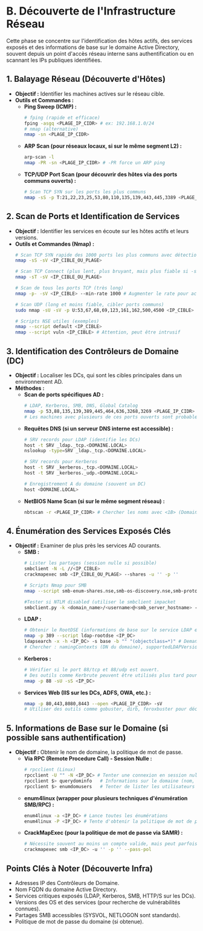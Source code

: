 # B. Découverte de l'Infrastructure Réseau

Cette phase se concentre sur l'identification des hôtes actifs, des services exposés et des informations de base sur le domaine Active Directory, souvent depuis un point d'accès réseau interne sans authentification ou en scannant les IPs publiques identifiées.

## 1. Balayage Réseau (Découverte d'Hôtes)
*   **Objectif :** Identifier les machines actives sur le réseau cible.
*   **Outils et Commandes :**
    *   **Ping Sweep (ICMP) :**
        ```bash
        # fping (rapide et efficace)
        fping -asgq <PLAGE_IP_CIDR> # ex: 192.168.1.0/24
        # nmap (alternative)
        nmap -sn <PLAGE_IP_CIDR> 
        ```
    *   **ARP Scan (pour réseaux locaux, si sur le même segment L2) :**
        ```bash
        arp-scan -l
        nmap -PR -sn <PLAGE_IP_CIDR> # -PR force un ARP ping
        ```
    *   **TCP/UDP Port Scan (pour découvrir des hôtes via des ports communs ouverts) :**
        ```bash
        # Scan TCP SYN sur les ports les plus communs
        nmap -sS -p T:21,22,23,25,53,80,110,135,139,443,445,3389 <PLAGE_IP_CIDR> --open -oG - | grep "/open/"
        ```

## 2. Scan de Ports et Identification de Services
*   **Objectif :** Identifier les services en écoute sur les hôtes actifs et leurs versions.
*   **Outils et Commandes (Nmap) :**
    ```bash
    # Scan TCP SYN rapide des 1000 ports les plus communs avec détection de version
    nmap -sS -sV <IP_CIBLE_OU_PLAGE>

    # Scan TCP Connect (plus lent, plus bruyant, mais plus fiable si -sS est bloqué)
    nmap -sT -sV <IP_CIBLE_OU_PLAGE>

    # Scan de tous les ports TCP (très long)
    nmap -p- -sV <IP_CIBLE> --min-rate 1000 # Augmenter le rate pour accélérer

    # Scan UDP (long et moins fiable, cibler ports communs)
    sudo nmap -sU -sV -p U:53,67,68,69,123,161,162,500,4500 <IP_CIBLE> --version-intensity 0

    # Scripts NSE utiles (exemples)
    nmap --script default <IP_CIBLE>
    nmap --script vuln <IP_CIBLE> # Attention, peut être intrusif
    ```

## 3. Identification des Contrôleurs de Domaine (DC)
*   **Objectif :** Localiser les DCs, qui sont les cibles principales dans un environnement AD.
*   **Méthodes :**
    *   **Scan de ports spécifiques AD :**
        ```bash
        # LDAP, Kerberos, SMB, DNS, Global Catalog
        nmap -p 53,88,135,139,389,445,464,636,3268,3269 <PLAGE_IP_CIDR> --open -oG - | grep "/open/"
        # Les machines avec plusieurs de ces ports ouverts sont probablement des DCs.
        ```
    *   **Requêtes DNS (si un serveur DNS interne est accessible) :**
        ```bash
        # SRV records pour LDAP (identifie les DCs)
        host -t SRV _ldap._tcp.<DOMAINE.LOCAL>
        nslookup -type=SRV _ldap._tcp.<DOMAINE.LOCAL>

        # SRV records pour Kerberos
        host -t SRV _kerberos._tcp.<DOMAINE.LOCAL>
        host -t SRV _kerberos._udp.<DOMAINE.LOCAL>

        # Enregistrement A du domaine (souvent un DC)
        host <DOMAINE.LOCAL>
        ```
    *   **NetBIOS Name Scan (si sur le même segment réseau) :**
        ```bash
        nbtscan -r <PLAGE_IP_CIDR> # Chercher les noms avec <1B> (Domain Master Browser) ou <1C> (Domain Controllers)
        ```

## 4. Énumération des Services Exposés Clés
*   **Objectif :** Examiner de plus près les services AD courants.
    *   **SMB :**
        ```bash
        # Lister les partages (session nulle si possible)
        smbclient -N -L //<IP_CIBLE>
        crackmapexec smb <IP_CIBLE_OU_PLAGE> --shares -u '' -p ''

        # Scripts Nmap pour SMB
        nmap --script smb-enum-shares.nse,smb-os-discovery.nse,smb-protocols.nse,smb-security-mode.nse <IP_CIBLE>

        #Tester si NTLM disabled (utiliser le smbclient impacket
        smbclient.py -k <domain_name>/<username>@<smb_server_hostname> -dc-ip <dc_hostname_or_ip>
        ```
    *   **LDAP :**
        ```bash
        # Obtenir le RootDSE (informations de base sur le service LDAP et le domaine)
        nmap -p 389 --script ldap-rootdse <IP_DC>
        ldapsearch -x -h <IP_DC> -s base -b "" "(objectclass=*)" # Demande le RootDSE
        # Chercher : namingContexts (DN du domaine), supportedLDAPVersion, etc.
        ```
    *   **Kerberos :**
        ```bash
        # Vérifier si le port 88/tcp et 88/udp est ouvert.
        # Des outils comme Kerbrute peuvent être utilisés plus tard pour énumérer les utilisateurs.
        nmap -p 88 -sU -sS <IP_DC>
        ```
    *   **Services Web (IIS sur les DCs, ADFS, OWA, etc.) :**
        ```bash
        nmap -p 80,443,8080,8443 --open <PLAGE_IP_CIDR> -sV
        # Utiliser des outils comme gobuster, dirb, feroxbuster pour découvrir des répertoires/fichiers.
        ```

## 5. Informations de Base sur le Domaine (si possible sans authentification)
*   **Objectif :** Obtenir le nom de domaine, la politique de mot de passe.
    *   **Via RPC (Remote Procedure Call) - Session Nulle :**
        ```bash
        # rpcclient (Linux)
        rpcclient -U "" -N <IP_DC> # Tenter une connexion en session nulle
        rpcclient $> querydominfo   # Informations sur le domaine (nom, SID)
        rpcclient $> enumdomusers   # Tenter de lister les utilisateurs (souvent restreint)
        ```
    *   **enum4linux (wrapper pour plusieurs techniques d'énumération SMB/RPC) :**
        ```bash
        enum4linux -a <IP_DC> # Lance toutes les énumérations
        enum4linux -P <IP_DC> # Tente d'obtenir la politique de mot de passe
        ```
    *   **CrackMapExec (pour la politique de mot de passe via SAMR) :**
        ```bash
        # Nécessite souvent au moins un compte valide, mais peut parfois fonctionner en session nulle
        crackmapexec smb <IP_DC> -u '' -p '' --pass-pol 
        ```

## Points Clés à Noter (Découverte Infra)
*   Adresses IP des Contrôleurs de Domaine.
*   Nom FQDN du domaine Active Directory.
*   Services critiques exposés (LDAP, Kerberos, SMB, HTTP/S sur les DCs).
*   Versions des OS et des services (pour recherche de vulnérabilités connues).
*   Partages SMB accessibles (SYSVOL, NETLOGON sont standards).
*   Politique de mot de passe du domaine (si obtenue). 
